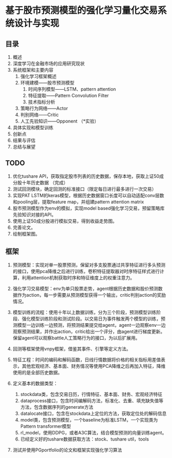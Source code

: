 # 基于股市预测模型的强化学习量化交易系统设计与实现


## 目录

1. 概述
2. 深度学习在金融市场的应用研究现状
3. 系统框架和主要内容
   1. 强化学习框架概述
   2. 环境建模——股市预测模型
      1. 时间序列模型——LSTM、pattern attention
      2. 特征提取——Pattern Convolution Filter
      3. 技术指标分析
   3. 策略行为网络——Actor
   4. 判别网络——Critic
   5. 人工先验知识——Opponent （*实验）
4. 具体实现和模型训练
5. 创新点
6. 结果与评估
7. 总结与展望

## TODO

1. 优化tushare API，获取指定股市列表的历史数据，保存本地，获取上证50成分股十年历史数据 （完成）
2. 测试回测模块，确定回测的标准接口（限定每日进行最多进行一次交易）
3. 实现PAT LSTM的keras模型，根据历史数据窗口长度可以自动适配conv层数和pooling层，提取feature map，并组建pattern attention matrix
4. 股市预测模型作为env的模拟，实现model based强化学习交易，预留策略库先验知识对接的API。
5. 使用上证50成分股进行模拟交易，得到收益走势图。
6. 完善论文。
7. 绘制框架图。


## 框架

1. 预测模型：实现对单一股票预测，保留对多支股票通过共享特征进行多头预测的接口，使用pca降维之后进行训练，卷积特征提取器对时序特征样式进行计算，利用attention机制获取时序和特征维度上的权重注意力。

2. 强化学习交易模型：env为单只股票走势，agent根据历史数据和股价预测数据作为action，每一步需要从预测模型获得一个输出，critic判别action的奖励情况。

3. 模型训练的流程：使用十年以上数据训练，分为三个阶段，预测模型训练阶段、强化模型训练阶段和测试阶段。以交易日为事件触发两个模型的训练，预测模型一边训练一边预测，将预测结果提交给agent，agent一边观察env一边观察预测结果，并作出action，critic给出一个评分，由agent进行梯度更新。保留agent可以观察battle人工策略行为的接口，为以后扩展用。

4. 回测等框架使用vnpy框架，借鉴其事件、引擎等定义方法。

5. 特征工程：时间的编码和解码函数，日线行情数据将价格的相关指标用差值表示，其他宏观经济、基本面、财务情况等使用PCA降维之后再加入特征，降维使用的是全部历史数据。
   
6. 定义基本的数据类型：

   1. stockdata类，包含交易日历，行情特征、基本面、财务、宏观经济特征
   2. dataprocess接口，包含时间编解码方法，标准化、去重、填充缺失值等方法，包含数据序列的generate方法
   3. datalocate接口，包含在stockdata上定位的方法，获取定位处的解码信息
   4. model类，包含预测模型，一个baseline为标准LSTM，一个实现类为Pattern transformer模型
   5. rl_model，使用DDPG，或者A3C算法，结合模型预测的向量训练agent。
   6. 已经定义好的tushare数据获取方法：stock、tushare util，tools

7. 测试并使用PGportfolio的论文和框架实现强化学习算法